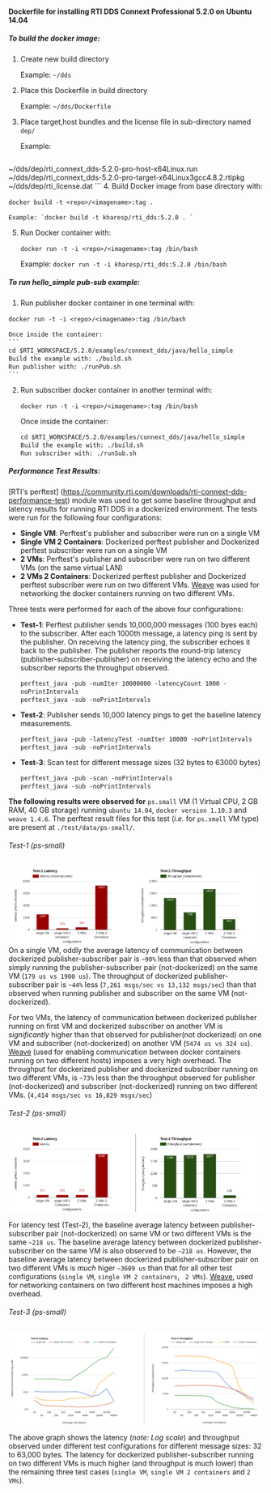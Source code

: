#### Dockerfile for installing RTI DDS Connext Professional 5.2.0 on Ubuntu 14.04



##### To build the docker image:
 1. Create new build directory
 
    Example: `~/dds`
 2. Place this Dockerfile in build directory
 
    Example: `~/dds/Dockerfile`
 3. Place target,host bundles and the license file in sub-directory named `dep/`
 
    Example:
    ```
 ~/dds/dep/rti_connext_dds-5.2.0-pro-host-x64Linux.run
 ~/dds/dep/rti_connext_dds-5.2.0-pro-target-x64Linux3gcc4.8.2.rtipkg
 ~/dds/dep/rti_license.dat
    ```
 4. Build Docker image from base directory with:
 
   `docker build -t <repo>/<imagename>:tag .`

    Example: `docker build -t kharesp/rti_dds:5.2.0 . `
 5. Run Docker container with:
 
    `docker run -t -i <repo>/<imagename>:tag /bin/bash`

     
     
     Example: `docker run -t -i kharesp/rti_dds:5.2.0 /bin/bash`
 
##### To run hello\_simple pub-sub example:
 1. Run publisher docker container in one terminal with:
 
   `docker run -t -i <repo>/<imagename>:tag /bin/bash`

    Once inside the container:
    ```
    cd $RTI_WORKSPACE/5.2.0/examples/connext_dds/java/hello_simple
    Build the example with: ./build.sh
    Run publisher with: ./runPub.sh
    ```

 2. Run subscriber docker container in another terminal with:
 
    `docker run -t -i <repo>/<imagename>:tag /bin/bash`

    Once inside the container:
    ```
    cd $RTI_WORKSPACE/5.2.0/examples/connext_dds/java/hello_simple
    Build the example with: ./build.sh
    Run subscriber with: ./runSub.sh
    ```

##### Performance Test Results: 

[RTI's perftest] (https://community.rti.com/downloads/rti-connext-dds-performance-test) module was used to get some baseline throughput and latency results for running RTI DDS in a dockerized environment. The tests were run for the following four configurations: 

  * **Single VM**: Perftest's publisher and subscriber were run on a single VM
  * **Single VM 2 Containers**: Dockerized perftest publisher and Dockerized perftest subscriber were run on a single VM
  * **2 VMs**: Perftest's publisher and subscriber were run on two different VMs (on the same virtual LAN)
  * **2 VMs 2 Containers**: Dockerized perftest publisher and Dockerized perftest subscriber were run on two different VMs. [Weave](https://www.weave.works/) was used for networking the docker containers running on two different VMs. 

Three tests were performed for each of the above four configurations:

  * **Test-1**: Perftest publisher sends 10,000,000 messages (100 byes each) to the subscriber. After each 1000th message, a latency ping is sent by the publisher. On receiving the latency ping, the subscriber echoes it back to the publisher. The publisher reports the round-trip latency (publisher-subscriber-publisher) on receiving the latency echo  and the subscriber reports the throughput observed. 

    ```
    perftest_java -pub -numIter 10000000 -latencyCount 1000 -noPrintIntervals
    perftest_java -sub -noPrintIntervals
    ```
  * **Test-2**: Publisher sends 10,000 latency pings to get the baseline latency measurements.

    ```
    perftest_java -pub -latencyTest -numIter 10000 -noPrintIntervals
    perftest_java -sub -noPrintIntervals
    ```

  * **Test-3**: Scan test for different message sizes (32 bytes to 63000 bytes)

    ```
    perftest_java -pub -scan -noPrintIntervals
    perftest_java -sub -noPrintIntervals
    ```


**The following results were observed for** `ps.small` VM (1 Virtual CPU, 2 GB RAM, 40 GB storage) running `ubuntu 14.04`, `docker version 1.10.3` and `weave 1.4.6`. The perftest result files for this test (*i.e.* for `ps.small` VM type) are present at `./test/data/ps-small/`. 

###### Test-1 (ps-small) 
![alt text](https://github.com/kharesp/Dockerfiles/blob/master/dds/test/data/ps-small/graphs/ps_small_test-1.png "ps-small Test-1")
    On a single VM, oddly the average latency of communication between dockerized publisher-subscriber pair is `~90%` less than that observed when simply running the publisher-subscriber pair (not-dockerized) on the same VM (`179 us vs 1900 us`). The throughput of dockerized publisher-subscriber pair is  `~44%` less (`7,261 msgs/sec vs 13,132 msgs/sec`) than that observed when running publisher and subscriber on the same VM (not-dockerized). 

For two VMs, the latency of communication between dockerized publisher running on first VM and dockerized subscriber on another VM is *significantly* higher than that observed for publisher(not dockerized) on one VM and subscriber (not-dockerized) on another VM (`5474 us vs 324 us`).  [Weave](https://www.weave.works/) (used for enabling communication between docker containers running on two different hosts) imposes a very high overhead.  The throughput for dockerized publisher and dockerized subscriber running on two different VMs, is `~73%` less than the throughput observed for publisher (not-dockerized) and subscriber (not-dockerized) running on two different VMs. (`4,414 msgs/sec vs 16,829 msgs/sec`)

###### Test-2 (ps-small)
![alt text](https://github.com/kharesp/Dockerfiles/blob/master/dds/test/data/ps-small/graphs/ps_small_test-2.png "ps-small Test-2")

For latency test (Test-2), the baseline average latency between publisher-subscriber pair (not-dockerized) on same VM or two different VMs is the same `~218 us`. The baseline average latency between dockerized publisher-subscriber on the same VM is also observed to be `~218 us`. However, the baseline average latency between dockerized publisher-subscriber pair on two different VMs is *much* higer `~3609 us` than that for all other test configurations (`single VM`, `single VM 2 containers`, ` 2 VMs`). [Weave](https://www.weave.works/), used for networking containers on two different host machines imposes a high overhead. 

###### Test-3 (ps-small)
![alt text](https://github.com/kharesp/Dockerfiles/blob/master/dds/test/data/ps-small/graphs/ps_small_test-3.png "ps-small Test-3")

The above graph shows the latency (*note: Log scale*) and throughput observed under different test configurations for different message sizes: 32 to 63,000 bytes. The latency for dockerized publisher-subscriber running on two different VMs is much higher (and throughput is much lower) than the remaining three test cases (`single VM`, `single VM 2 containers` and `2 VMs`). 



